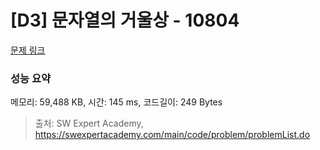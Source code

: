 # [D3] 문자열의 거울상 - 10804 

[문제 링크](https://swexpertacademy.com/main/code/problem/problemDetail.do?contestProbId=AXTC0x16D8EDFASe) 

### 성능 요약

메모리: 59,488 KB, 시간: 145 ms, 코드길이: 249 Bytes



> 출처: SW Expert Academy, https://swexpertacademy.com/main/code/problem/problemList.do
